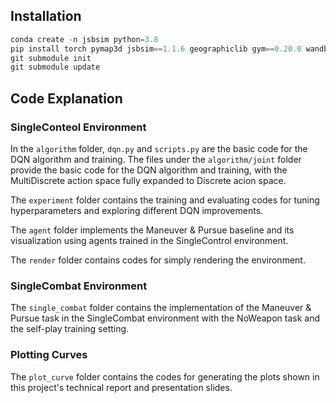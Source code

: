 ## Installation
```python
conda create -n jsbsim python=3.8
pip install torch pymap3d jsbsim==1.1.6 geographiclib gym==0.20.0 wandb icecream setproctitle SciencePlots
git submodule init
git submodule update
```

## Code Explanation
### SingleConteol Environment
In the `algorithm` folder, `dqn.py` and `scripts.py` are the basic code for the DQN algorithm and training. The files under the `algorithm/joint` folder provide the basic code for the DQN algorithm and training, with the MultiDiscrete action space fully expanded to Discrete acion space.

The `experiment` folder contains the training and evaluating codes for tuning hyperparameters and exploring different DQN improvements.

The `agent` folder implements the Maneuver & Pursue baseline and its visualization using agents trained in the SingleControl environment.

The `render` folder contains codes for simply rendering the environment.

### SingleCombat Environment
The `single_combat` folder contains the implementation of the Maneuver & Pursue task in the SingleCombat environment with the NoWeapon task and the self-play training setting.

### Plotting Curves
The `plot_curve` folder contains the codes for generating the plots shown in this project's technical report and presentation slides.